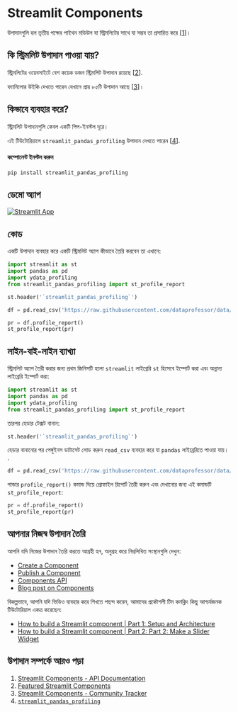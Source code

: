 # Streamlit Components

উপাদানগুলি হল তৃতীয় পক্ষের পাইথন মডিউল যা স্ট্রিমলিটের সাথে যা সম্ভব তা প্রসারিত করে [[1](https://docs.streamlit.io/library/components)]।

## কি স্ট্রিমলিট উপাদান পাওয়া যায়?

স্ট্রিমলিটের ওয়েবসাইটে বেশ কয়েক ডজন স্ট্রিমলিট উপাদান রয়েছে [[2](https://streamlit.io/components)].

ফ্যানিলোর উইকি দেখতে পারেন যেখানে প্রায় ৮৫টি উপাদান আছে [[3](https://discuss.streamlit.io/t/streamlit-components-community-tracker/4634)]।  

## কিভাবে ব্যবহার করে?

স্ট্রিমলিট উপাদানগুলি কেবল একটি পিপ-ইনস্টল দূরে।

এই টিউটোরিয়ালে `streamlit_pandas_profiling` উপাদান দেখতে পারেন [[4](https://share.streamlit.io/okld/streamlit-gallery/main?p=pandas-profiling)].

#### কম্পোনেন্ট ইনস্টল করুন

```bash
pip install streamlit_pandas_profiling
```

## ডেমো অ্যাপ

[![Streamlit App](https://static.streamlit.io/badges/streamlit_badge_black_white.svg)](https://share.streamlit.io/dataprofessor/streamlit-components/)

## কোড
একটি উপাদান ব্যবহার করে একটি স্ট্রিমলিট অ্যাপ কীভাবে তৈরি করবেন তা এখানে:
```python
import streamlit as st
import pandas as pd
import ydata_profiling
from streamlit_pandas_profiling import st_profile_report

st.header('`streamlit_pandas_profiling`')

df = pd.read_csv('https://raw.githubusercontent.com/dataprofessor/data/master/penguins_cleaned.csv')

pr = df.profile_report()
st_profile_report(pr)
```

## লাইন-বাই-লাইন ব্যাখ্যা
স্ট্রিমলিট অ্যাপ তৈরী করার জন্য প্রথম জিনিসটি হলো `streamlit` লাইব্রেরি `st` হিসেবে ইম্পোর্ট করা এবং অন্নান্য লাইব্রেরি ইম্পোর্ট করা:
```python
import streamlit as st
import pandas as pd
import ydata_profiling
from streamlit_pandas_profiling import st_profile_report
```

তারপর হেডার টেক্সট বানান:
```python
st.header('`streamlit_pandas_profiling`')
```

হেডার বানানোর পর পেঙ্গুইনস ডাটাসেট লোড করুন `read_csv` ব্যবহার করে যা `pandas` লাইব্রেরিতে পাওয়া যায়। .
```python
df = pd.read_csv('https://raw.githubusercontent.com/dataprofessor/data/master/penguins_cleaned.csv')
```

পান্ডার `profile_report()` কমান্ড দিয়ে প্রোফাইল রিপোর্ট তৈরী করুন এবং দেখানোর জন্য এই কমান্ডটি `st_profile_report`:
```python
pr = df.profile_report()
st_profile_report(pr)
```

## আপনার নিজস্ব উপাদান তৈরি

আপনি যদি নিজের উপাদান তৈরি করতে আগ্রহী হন, অনুগ্রহ করে নিম্নলিখিত সংস্থানগুলি দেখুন:
- [Create a Component](https://docs.streamlit.io/library/components/create)
- [Publish a Component](https://docs.streamlit.io/library/components/publish)
- [Components API](https://docs.streamlit.io/library/components/components-api)
- [Blog post on Components](https://blog.streamlit.io/introducing-streamlit-components/)

বিকল্পভাবে, আপনি যদি ভিডিও ব্যবহার করে শিখতে পছন্দ করেন, আমাদের প্রকৌশলী টিম কনক্লিং কিছু আশ্চর্যজনক টিউটোরিয়াল একত্র করেছেন:
- [How to build a Streamlit component | Part 1: Setup and Architecture](https://youtu.be/BuD3gILJW-Q)
- [How to build a Streamlit component | Part 2: Part 2: Make a Slider Widget](https://youtu.be/QjccJl_7Jco)

## উপাদান সম্পর্কে আরও পড়া
1. [Streamlit Components - API Documentation](https://docs.streamlit.io/library/components)
2. [Featured Streamlit Components](https://streamlit.io/components)
3. [Streamlit Components - Community Tracker](https://discuss.streamlit.io/t/streamlit-components-community-tracker/4634)
4. [`streamlit_pandas_profiling`](https://share.streamlit.io/okld/streamlit-gallery/main?p=pandas-profiling)
